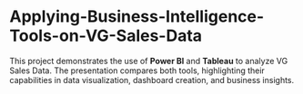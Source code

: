 # Applying-Business-Intelligence-Tools-on-VG-Sales-Data
This project demonstrates the use of **Power BI** and **Tableau** to analyze VG Sales Data.   The presentation compares both tools, highlighting their capabilities in data visualization, dashboard creation, and business insights.
